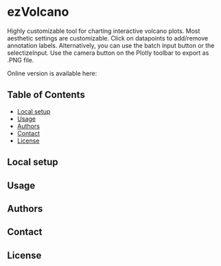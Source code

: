 # ezVolcano
Highly customizable tool for charting interactive volcano plots. Most aesthetic settings are customizable. Click on datapoints to add/remove annotation labels. Alternatively, you can use the batch input button or the selectizeInput. Use the camera button on the Plotly toolbar to export as .PNG file.

Online version is available here: 

## Table of Contents

- [Local setup](#local-setup)
- [Usage](#usage)
- [Authors](#authors)
- [Contact](#contact)
- [License](#license)

## Local setup
## Usage
## Authors
## Contact
## License


